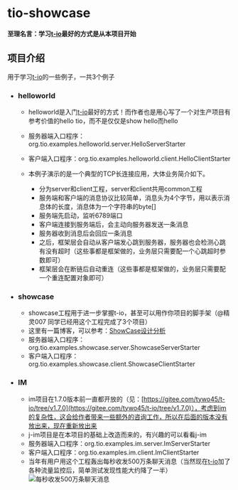 # tio-showcase

 **至理名言：学习[t-io](https://gitee.com/tywo45/t-io)最好的方式是从本项目开始** 

## 项目介绍
用于学习[t-io](https://gitee.com/tywo45/t-io)的一些例子，一共3个例子


- ### helloworld
    - helloworld是入门[t-io](https://gitee.com/tywo45/t-io)最好的方式！而作者也是用心写了一个对生产项目有参考价值的hello tio，而不是仅仅是show hello而hello
    - 服务器端入口程序：org.tio.examples.helloworld.server.HelloServerStarter
    - 客户端入口程序：org.tio.examples.helloworld.client.HelloClientStarter

    - 本例子演示的是一个典型的TCP长连接应用，大体业务简介如下。

        - 分为server和client工程，server和client共用common工程
        - 服务端和客户端的消息协议比较简单，消息头为4个字节，用以表示消息体的长度，消息体为一个字符串的byte[]
        - 服务端先启动，监听6789端口
        - 客户端连接到服务端后，会主动向服务器发送一条消息
        - 服务器收到消息后会回应一条消息
        - 之后，框架层会自动从客户端发心跳到服务器，服务器也会检测心跳有没有超时（这些事都是框架做的，业务层只需要配一个心跳超时参数即可）
        - 框架层会在断链后自动重连（这些事都是框架做的，业务层只需要配一个重连配置对象即可）

- ### showcase
    - showcase工程用于进一步掌握t-io，甚至可以用作你项目的脚手架（@精灵007 同学已经用这个工程完成了3个项目）
    - 这里有一篇博客，可以参考：[ShowCase设计分析](http://www.cnblogs.com/panzi/p/7814062.html)
    - 服务器端入口程序：org.tio.examples.showcase.server.ShowcaseServerStarter
    - 客户端入口程序：org.tio.examples.showcase.client.ShowcaseClientStarter

- ### IM
    - im项目在1.7.0版本前一直都开放的（见：[https://gitee.com/tywo45/t-io/tree/v1.7.0](https://gitee.com/tywo45/t-io/tree/v1.7.0)），考虑到im的复杂性，这会给作者带来一些额外的咨询工作，所以在后面的版本没有放出来，现在重新放出来
    - j-im项目是在本项目的基础上改造而来的，有兴趣的可以看看j-im
    - 服务器端入口程序：org.tio.examples.im.server.ImServerStarter
    - 客户端入口程序：org.tio.examples.im.client.ImClientStarter
    - 当年有用户用这个工程轰出每秒收发500万条聊天消息（当然现在[t-io](https://gitee.com/tywo45/t-io)加了各种流量监控后，简单测试发现性能大约降了一半）
    ![每秒收发500万条聊天消息](https://gitee.com/tywo45/tio-side/raw/master/docs/performance/500%E4%B8%87.png "每秒收发500万条聊天消息")

